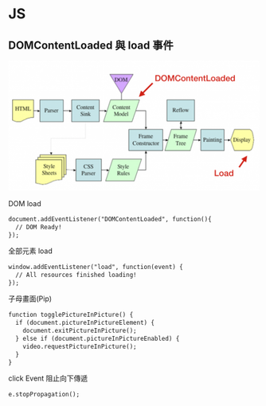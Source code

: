 # JS


## DOMContentLoaded 與 load 事件
<img src="./img/HTML%20load.png">

DOM load
```
document.addEventListener("DOMContentLoaded", function(){
  // DOM Ready!
});
```
全部元素 load
```
window.addEventListener("load", function(event) {
  // All resources finished loading!
});
```
子母畫面(Pip)
```
function togglePictureInPicture() {
  if (document.pictureInPictureElement) {
    document.exitPictureInPicture();
  } else if (document.pictureInPictureEnabled) {
    video.requestPictureInPicture();
  }
}
```
click Event 阻止向下傳遞
```
e.stopPropagation();
```